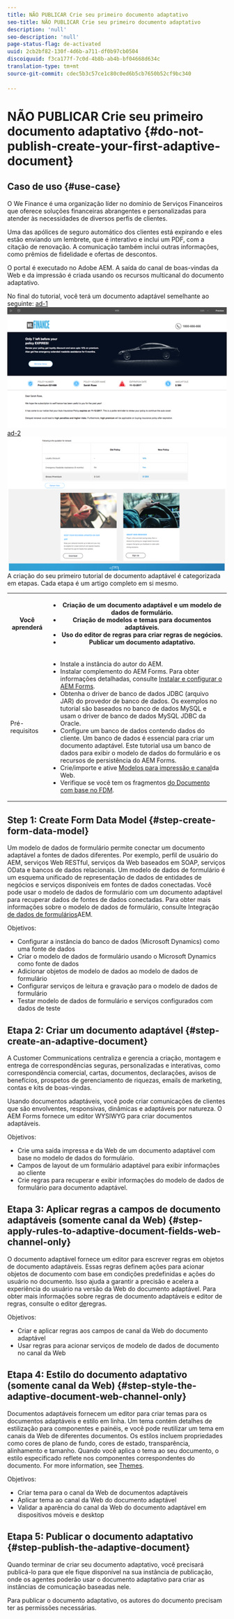 ```yaml
---
title: NÃO PUBLICAR Crie seu primeiro documento adaptativo
seo-title: NÃO PUBLICAR Crie seu primeiro documento adaptativo
description: 'null'
seo-description: 'null'
page-status-flag: de-activated
uuid: 2cb2bf82-130f-4d6b-a711-df0b97cb0504
discoiquuid: f3ca177f-7c0d-4b8b-ab4b-bf04668d634c
translation-type: tm+mt
source-git-commit: cdec5b3c57ce1c80c0ed6b5cb7650b52cf9bc340

---
```



# NÃO PUBLICAR Crie seu primeiro documento adaptativo {#do-not-publish-create-your-first-adaptive-document}

## Caso de uso  {#use-case}

O We Finance é uma organização líder no domínio de Serviços Financeiros que oferece soluções financeiras abrangentes e personalizadas para atender às necessidades de diversos perfis de clientes.

Uma das apólices de seguro automático dos clientes está expirando e eles estão enviando um lembrete, que é interativo e inclui um PDF, com a citação de renovação. A comunicação também inclui outras informações, como prêmios de fidelidade e ofertas de descontos.

O portal é executado no Adobe AEM. A saída do canal de boas-vindas da Web e da impressão é criada usando os recursos multicanal do documento adaptativo.

No final do tutorial, você terá um documento adaptável semelhante ao seguinte:
[ ad-1 ![](assets/ad-1.png)](https://blogs.adobe.com/contentcorner/files/2017/07/PAF_Mobile.pdf)[ ad-2 ![](assets/ad-2.png)](https://blogs.adobe.com/contentcorner/files/2017/07/PAF_Desktop.pdf)A criação do seu primeiro tutorial de documento adaptável é categorizada em etapas. Cada etapa é um artigo completo em si mesmo.

<table> 
 <tbody>
  <tr>
   <th>Você aprenderá</th> 
   <th>
    <ul> 
     <li>Criação de um documento adaptável e um modelo de dados de formulário.</li> 
     <li>Criação de modelos e temas para documentos adaptáveis.</li> 
     <li>Uso do editor de regras para criar regras de negócios.<br /> </li> 
     <li>Publicar um documento adaptativo. <br /> </li> 
    </ul> </th> 
  </tr>
  <tr>
   <td>Pré-requisitos</td> 
   <td>
    <ul> 
     <li>Instale a instância do autor do AEM. </li> 
     <li>Instalar complemento do AEM Forms. Para obter informações detalhadas, consulte <a href="/help/forms/using/installing-configuring-aem-forms-osgi.md" target="_blank">Instalar e configurar o AEM Forms</a>.</li> 
     <li>Obtenha o driver de banco de dados JDBC (arquivo JAR) do provedor de banco de dados. Os exemplos no tutorial são baseados no banco de dados MySQL e usam o driver de banco de dados MySQL JDBC da Oracle. </li> 
     <li>Configure um banco de dados contendo dados do cliente. Um banco de dados é essencial para criar um documento adaptável. Este tutorial usa um banco de dados para exibir o modelo de dados do formulário e os recursos de persistência do AEM Forms. </li> 
     <li>Crie/importe e ative <a href="/help/forms/using/web-channel-print-channel.md">Modelos para impressão e canal</a>da Web.</li> 
     <li>Verifique se você tem os fragmentos <a href="/help/forms/using/document-fragments.md">do Documento com base no FDM</a>.</li> 
    </ul> </td> 
  </tr>
 </tbody>
</table>

## Step 1: Create Form Data Model {#step-create-form-data-model}

Um modelo de dados de formulário permite conectar um documento adaptável a fontes de dados diferentes. Por exemplo, perfil de usuário do AEM, serviços Web RESTful, serviços da Web baseados em SOAP, serviços OData e bancos de dados relacionais. Um modelo de dados de formulário é um esquema unificado de representação de dados de entidades de negócios e serviços disponíveis em fontes de dados conectadas. Você pode usar o modelo de dados de formulário com um documento adaptável para recuperar dados de fontes de dados conectadas. Para obter mais informações sobre o modelo de dados de formulário, consulte Integração [de dados de formulários](/help/forms/using/data-integration.md)AEM.

Objetivos:

* Configurar a instância do banco de dados (Microsoft Dynamics) como uma fonte de dados
* Criar o modelo de dados de formulário usando o Microsoft Dynamics como fonte de dados
* Adicionar objetos de modelo de dados ao modelo de dados de formulário
* Configurar serviços de leitura e gravação para o modelo de dados de formulário
* Testar modelo de dados de formulário e serviços configurados com dados de teste

## Etapa 2: Criar um documento adaptável {#step-create-an-adaptive-document}

A Customer Communications centraliza e gerencia a criação, montagem e entrega de correspondências seguras, personalizadas e interativas, como correspondência comercial, cartas, documentos, declarações, avisos de benefícios, prospetos de gerenciamento de riquezas, emails de marketing, contas e kits de boas-vindas.

Usando documentos adaptáveis, você pode criar comunicações de clientes que são envolventes, responsivas, dinâmicas e adaptáveis por natureza. O AEM Forms fornece um editor WYSIWYG para criar documentos adaptáveis.

<!--`For more information about adaptive documents, see [Introduction to authoring adaptive documents](/forms/using/introduction-ad-authoring.md).`-->

Objetivos:

* Crie uma saída impressa e da Web de um documento adaptável com base no modelo de dados do formulário.
* Campos de layout de um formulário adaptável para exibir informações ao cliente
* Crie regras para recuperar e exibir informações do modelo de dados de formulário para documento adaptável.

<!--![see-the-guide-sm](assets/see-the-guide-sm.png)-->

## Etapa 3: Aplicar regras a campos de documento adaptáveis (somente canal da Web) {#step-apply-rules-to-adaptive-document-fields-web-channel-only}

O documento adaptável fornece um editor para escrever regras em objetos de documento adaptáveis. Essas regras definem ações para acionar objetos de documento com base em condições predefinidas e ações do usuário no documento. Isso ajuda a garantir a precisão e acelera a experiência do usuário na versão da Web do documento adaptável. Para obter mais informações sobre regras de documento adaptáveis e editor de regras, consulte o editor [de](/help/forms/using/rule-editor.md)regras.

Objetivos:

* Criar e aplicar regras aos campos de canal da Web do documento adaptável
* Usar regras para acionar serviços de modelo de dados de documento no canal da Web

## Etapa 4: Estilo do documento adaptativo (somente canal da Web) {#step-style-the-adaptive-document-web-channel-only}

Documentos adaptáveis fornecem um editor para criar temas para os documentos adaptáveis e estilo em linha. Um tema contém detalhes de estilização para componentes e painéis, e você pode reutilizar um tema em canais da Web de diferentes documentos. Os estilos incluem propriedades como cores de plano de fundo, cores de estado, transparência, alinhamento e tamanho. Quando você aplica o tema ao seu documento, o estilo especificado reflete nos componentes correspondentes do documento. For more information, see [Themes](/help/forms/using/themes.md).

Objetivos:

* Criar tema para o canal da Web de documentos adaptáveis
* Aplicar tema ao canal da Web do documento adaptável
* Validar a aparência do canal da Web do documento adaptável em dispositivos móveis e desktop

## Etapa 5: Publicar o documento adaptativo {#step-publish-the-adaptive-document}

Quando terminar de criar seu documento adaptativo, você precisará publicá-lo para que ele fique disponível na sua instância de publicação, onde os agentes poderão usar o documento adaptativo para criar as instâncias de comunicação baseadas nele.

Para publicar o documento adaptativo, os autores do documento precisam ter as permissões necessárias.
